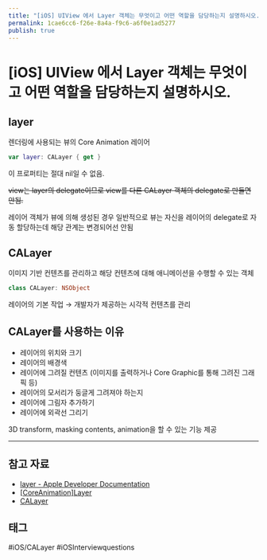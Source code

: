 ```yaml
---
title: "[iOS] UIView 에서 Layer 객체는 무엇이고 어떤 역할을 담당하는지 설명하시오."
permalink: 1cae6cc6-f26e-8a4a-f9c6-a6f0e1ad5277
publish: true
---
```


# \[iOS] UIView 에서 Layer 객체는 무엇이고 어떤 역할을 담당하는지 설명하시오.

## layer

렌더링에 사용되는 뷰의 Core Animation 레이어

```swift
var layer: CALayer { get }
```

이 프로퍼티는 절대 nil일 수 없음. 

~~view는 layer의 delegate이므로 view를 다른 CALayer 객체의 delegate로 만들면 안됨.~~ 

레이어 객체가 뷰에 의해 생성된 경우 일반적으로 뷰는 자신을 레이어의 delegate로 자동 할당하는데 해당 관계는 변경되어선 안됨

## CALayer

이미지 기반 컨텐츠를 관리하고 해당 컨텐츠에 대해 애니메이션을 수행할 수 있는 객체

```swift
class CALayer: NSObject
```

레이어의 기본 작업 → 개발자가 제공하는 시각적 컨텐츠를 관리

## CALayer를 사용하는 이유

- 레이어의 위치와 크기
- 레이어의 배경색
- 레이어에 그려질 컨텐츠 (이미지를 출력하거나 Core Graphic를 통해 그려진 그래픽 등)
- 레이어의 모서리가 둥글게 그려져야 하는지
- 레이어에 그림자 추가하기
- 레이어에 외곽선 그리기

3D transform, masking contents, animation을 할 수 있는 기능 제공

---

## 참고 자료

- [layer - Apple Developer Documentation](https://developer.apple.com/documentation/uikit/uiview/1622436-layer)
- [[CoreAnimation]Layer](http://minsone.github.io/mac/ios/coreanimationlayer-and-view)
- [CALayer](https://melod-it.gitbook.io/sagwa/graphics-and-games/core-animation/calayer)

## 태그

#iOS/CALayer #iOSInterviewquestions
